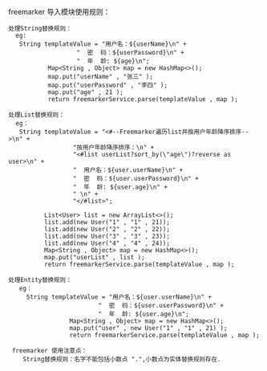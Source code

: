 freemarker 导入模块使用规则：
    
    处理String替换规则：
      eg:
       String templateValue = "用户名：${userName}\n" +
                       "  密  码：${userPassword}\n" +
                       "  年  龄: ${age}\n";
               Map<String , Object> map = new HashMap<>();
               map.put("userName" , "张三" );
               map.put("userPassword" , "李四" );
               map.put("age" , 21 );
               return freemarkerService.parse(templateValue , map );
                 
    处理List替换规则：
      eg：
       String templateValue = "<#--Freemarker遍历list并按用户年龄降序排序-->\n" +
                      "按用户年龄降序排序：\n" +
                      "<#list userList?sort_by(\"age\")?reverse as user>\n" +
                      "  用户名：${user.userName}\n" +
                      "  密  码：${user.userPassword}\n" +
                      "  年  龄: ${user.age}\n" +
                      " \n" +
                      "</#list>";
      
              List<User> list = new ArrayList<>();
              list.add(new User("1" , "1" , 21));
              list.add(new User("2" , "2" , 22));
              list.add(new User("3" , "3" , 23));
              list.add(new User("4" , "4" , 24));
              Map<String , Object> map = new HashMap<>();
              map.put("userList" , list );
              return freemarkerService.parse(templateValue , map );
              
    处理Entity替换规则：
       eg：  
         String templateValue = "用户名：${user.userName}\n" +
                             "  密  码：${user.userPassword}\n" +
                             "  年  龄: ${user.age}\n";
                     Map<String , Object> map = new HashMap<>();
                     map.put("user" , new User("1" , "1" , 21) );
                     return freemarkerService.parse(templateValue , map );
                     
     freemarker 使用注意点：
        String替换规则：名字不能包括小数点 ".",小数点为实体替换规则存在.
                 
     
   
             
                 
             
     
     
    
   